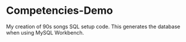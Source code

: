 # Competencies-Demo
My creation of 90s songs SQL setup code. This generates the database when using MySQL Workbench.
